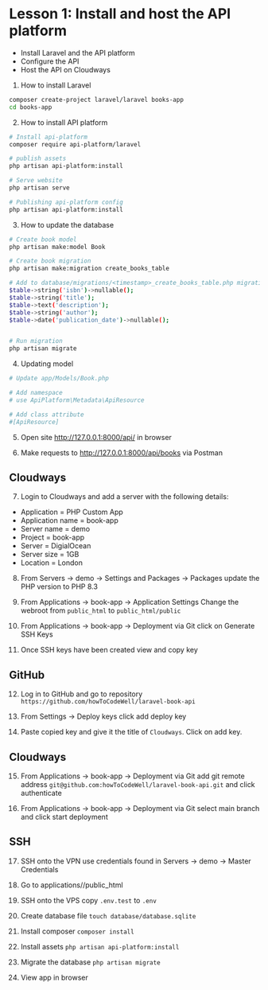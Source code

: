
# Lesson 1: Install and host the API platform

- Install Laravel and the API platform
- Configure the API
- Host the API on Cloudways

1. How to install Laravel

```bash
composer create-project laravel/laravel books-app
cd books-app
```

2. How to install API platform

```bash
# Install api-platform
composer require api-platform/laravel

# publish assets
php artisan api-platform:install

# Serve website
php artisan serve

# Publishing api-platform config
php artisan api-platform:install
```

3. How to update the database
```bash
# Create book model
php artisan make:model Book

# Create book migration
php artisan make:migration create_books_table

# Add to database/migrations/<timestamp>_create_books_table.php migration
$table->string('isbn')->nullable();
$table->string('title');
$table->text('description');
$table->string('author');
$table->date('publication_date')->nullable();


# Run migration
php artisan migrate
```


4. Updating model
```bash
# Update app/Models/Book.php

# Add namespace 
# use ApiPlatform\Metadata\ApiResource

# Add class attribute
#[ApiResource]

```

5. Open site http://127.0.0.1:8000/api/ in browser

6. Make requests to http://127.0.0.1:8000/api/books via Postman

## Cloudways

7. Login to Cloudways and add a server with the following details:
- Application = PHP Custom App
- Application name = book-app
- Server name = demo
- Project = book-app
- Server = DigialOcean
- Server size = 1GB
- Location = London

8. From Servers -> demo -> Settings and Packages -> Packages update the PHP version to PHP 8.3

9. From Applications -> book-app -> Application Settings Change the webroot from `public_html` to `public_html/public`

10. From Applications -> book-app -> Deployment via Git click on Generate SSH Keys

11. Once SSH keys have been created view and copy key

## GitHub

12. Log in to GitHub and go to repository `https://github.com/howToCodeWell/laravel-book-api`

13. From Settings -> Deploy keys click add deploy key

14. Paste copied key and give it the title of `Cloudways`. Click on add key.

## Cloudways

15. From Applications -> book-app -> Deployment via Git add git remote address `git@github.com:howToCodeWell/laravel-book-api.git` and click authenticate

16. From Applications -> book-app -> Deployment via Git select main branch and click start deployment


## SSH
17. SSH onto the VPN use credentials found in  Servers -> demo -> Master Credentials

18. Go to applications/<app>/public_html

19. SSH onto the VPS copy `.env.test` to `.env` 

20. Create database file `touch database/database.sqlite`

21. Install composer `composer install`

22. Install assets `php artisan api-platform:install`

23. Migrate the database `php artisan migrate`

24. View app in browser 
